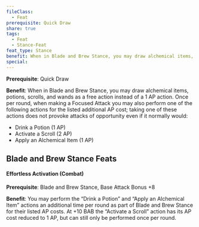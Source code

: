```yaml
---
fileClass:
  - Feat
prerequisite: Quick Draw
share: true
tags:
  - Feat
  - Stance-Feat
feat_type: Stance
benefit: When in Blade and Brew Stance, you may draw alchemical items, potions, scrolls, and wands as a free action instead of a 1 AP action. Once per round, when making a Focused Attack you may also perform one of the following actions for the listed additional AP cost; taking one of these actions does not provoke attacks of opportunity even if it normally would:<ul><li>Drink a Potion (1 AP)</li><li>Activate a Scroll (2 AP)</li><li>Apply an Alchemical Item (1 AP)</li></ul>
special:
---
```

**Prerequisite**: Quick Draw

**Benefit**: When in Blade and Brew Stance, you may draw alchemical items, potions, scrolls, and wands as a free action instead of a 1 AP action. Once per round, when making a Focused Attack you may also perform one of the following actions for the listed additional AP cost; taking one of these actions does not provoke attacks of opportunity even if it normally would:<ul><li>Drink a Potion (1 AP)</li><li>Activate a Scroll (2 AP)</li><li>Apply an Alchemical Item (1 AP)</li></ul>
## Blade and Brew Stance Feats

<h4><span><p>Effortless Activation (Combat)</p></span></h4><p><span><p><b>Prerequisite</b>:    Blade and Brew Stance, Base Attack Bonus +8<br></p></span></p><p><span><p><b>Benefit</b>:    You may perform the “Drink a Potion” and “Apply an Alchemical Item” actions an additional time per round as part of Blade and Brew Stance for their listed AP costs. At +10 BAB the “Activate a Scroll” action has its AP cost reduced to 1 AP, but can still only be performed once per round.<br></p></span></p>
